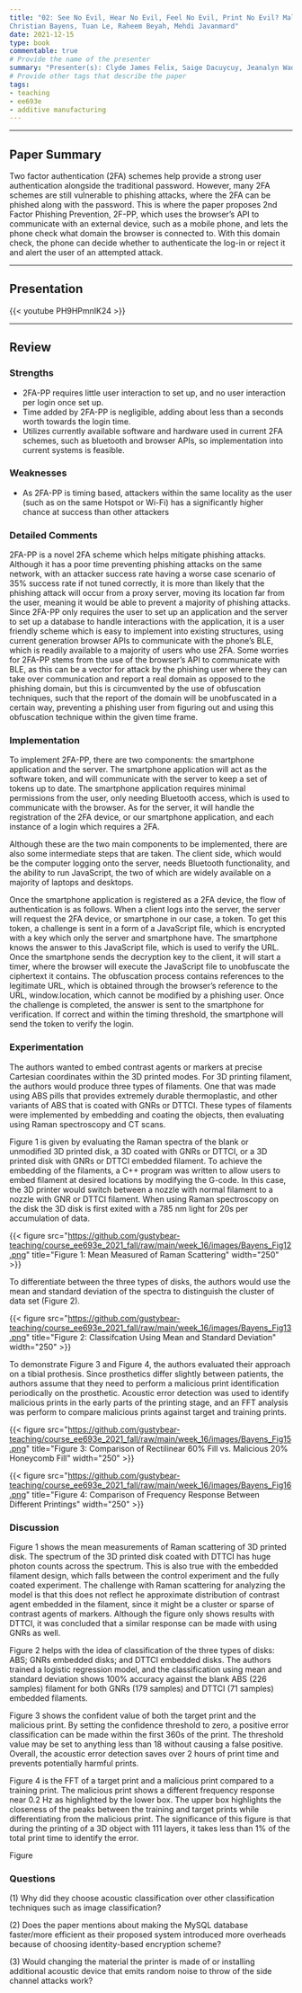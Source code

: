```yaml
---
title: "02: See No Evil, Hear No Evil, Feel No Evil, Print No Evil? Malicious Fill Patterns Detection in Additive Manufacturing
Christian Bayens, Tuan Le, Raheem Beyah, Mehdi Javanmard"
date: 2021-12-15
type: book
commentable: true
# Provide the name of the presenter
summary: "Presenter(s): Clyde James Felix, Saige Dacuycuy, Jeanalyn Wadsack-Myers"
# Provide other tags that describe the paper
tags:
- teaching
- ee693e
- additive manufacturing
---
```

***
## Paper Summary
Two factor authentication (2FA) schemes help provide a strong user authentication alongside the traditional password. However, many 2FA schemes are still vulnerable to phishing attacks, where the 2FA can be phished along with the password. This is where the paper proposes 2nd Factor Phishing Prevention, 2F-PP, which uses the browser’s API to communicate with an external device, such as a mobile phone, and lets the phone check what domain the browser is connected to. With this domain check, the phone can decide whether to authenticate the log-in or reject it and alert the user of an attempted attack.
***
## Presentation
{{< youtube PH9HPmnIK24 >}}
***
## Review
### Strengths
- 2FA-PP requires little user interaction to set up, and no user interaction per login once set up.
- Time added by 2FA-PP is negligible, adding about less than a seconds worth towards the login time.
- Utilizes currently available software and hardware used in current 2FA schemes, such as bluetooth and browser APIs, so implementation into current systems is feasible.

### Weaknesses
- As 2FA-PP is timing based, attackers within the same locality as the user (such as on the same Hotspot or Wi-Fi) has a significantly higher chance at success than other attackers
### Detailed Comments
2FA-PP is a novel 2FA scheme which helps mitigate phishing attacks. Although it has a poor time preventing phishing attacks on the same network, with an attacker success rate having a worse case scenario of 35% success rate if not tuned correctly, it is more than likely that the phishing attack will occur from a proxy server, moving its location far from the user, meaning it would be able to prevent a majority of phishing attacks. Since 2FA-PP only requires the user to set up an application and the server to set up a database to handle interactions with the application, it is a user friendly scheme which is easy to implement into existing structures, using current generation browser APIs to communicate with the phone’s BLE, which is readily available to a majority of users who use 2FA. Some worries for 2FA-PP stems from the use of the browser’s API to communicate with BLE, as this can be a vector for attack by the phishing user where they can take over communication and report a real domain as opposed to the phishing domain, but this is circumvented by the use of obfuscation techniques, such that the report of the domain will be unobfuscated in a certain way, preventing a phishing user from figuring out and using this obfuscation technique within the given time frame.

### Implementation
To implement 2FA-PP, there are two components: the smartphone application and the server. The smartphone application will act as the software token, and will communicate with the server to keep a set of tokens up to date. The smartphone application requires minimal permissions from the user, only needing Bluetooth access, which is used to communicate with the browser. As for the server, it will handle the registration of the 2FA device, or our smartphone application,  and each instance of a login which requires a 2FA.

Although these are the two main components to be implemented, there are also some intermediate steps that are taken. The client side, which would be the computer logging onto the server, needs Bluetooth functionality, and the ability to run JavaScript, the two of which are widely available on a majority of laptops and desktops.

Once the smartphone application is registered as a 2FA device, the flow of authentication is as follows. When a client logs into the server, the server will request the 2FA device, or smartphone in our case, a token. To get this token, a challenge is sent in a form of a JavaScript file, which is encrypted with a key which only the server and smartphone have. The smartphone knows the answer to this JavaScript file, which is used to verify the URL. Once the smartphone sends the decryption key to the client, it will start a timer, where the browser will execute the JavaScript file to unobfuscate the ciphertext it contains. The obfuscation process contains references to the legitimate URL, which is obtained through the browser’s reference to the URL, window.location, which cannot be modified by a phishing user. Once the challenge is completed, the answer is sent to the smartphone for verification. If correct and within the timing threshold, the smartphone will send the token to verify the login.

### Experimentation
The authors wanted to embed contrast agents or markers at precise Cartesian coordinates within the 3D printed modes. For 3D printing filament, the authors would produce three types of filaments. One that was made using ABS pills that provides extremely durable thermoplastic, and other variants of ABS that is coated with GNRs or DTTCI. These types of filaments were implemented by embedding and coating the objects, then evaluating using Raman spectroscopy and CT scans.

Figure 1 is given by evaluating the Raman spectra of the blank or unmodified 3D printed disk, a 3D coated with GNRs or DTTCI, or a 3D printed disk with GNRs or DTTCI embedded filament. To achieve the embedding of the filaments, a C++ program was written to allow users to embed filament at desired locations by modifying the G-code. In this case, the 3D printer would switch between a nozzle with normal filament to a nozzle with GNR or DTTCI filament. When using Raman spectroscopy on the disk the 3D disk is first exited with a 785 nm light for 20s per accumulation of data.

{{< figure src="https://github.com/gustybear-teaching/course_ee693e_2021_fall/raw/main/week_16/images/Bayens_Fig12.png" title="Figure 1: Mean Measured of Raman Scattering" width="250" >}}

To differentiate between the three types of disks, the authors would use the mean and standard deviation of the spectra to distinguish the cluster of data set (Figure 2).

{{< figure src="https://github.com/gustybear-teaching/course_ee693e_2021_fall/raw/main/week_16/images/Bayens_Fig13.png" title="Figure 2: Classifcation Using Mean and Standard Deviation" width="250" >}}

To demonstrate Figure 3 and Figure 4, the authors evaluated their approach on a tibial prothesis. Since prosthetics differ slightly between patients, the authors assume that they need to perform a malicious print identification periodically on the prosthetic. Acoustic error detection was used to identify malicious prints in the early parts of the printing stage, and an FFT analysis was perform to compare malicious prints against target and training prints.

{{< figure src="https://github.com/gustybear-teaching/course_ee693e_2021_fall/raw/main/week_16/images/Bayens_Fig15.png" title="Figure 3: Comparison of Rectilinear 60% Fill vs. Malicious 20% Honeycomb Fill" width="250" >}}


{{< figure src="https://github.com/gustybear-teaching/course_ee693e_2021_fall/raw/main/week_16/images/Bayens_Fig16.png" title="Figure 4: Comparison of Frequency Response Between Different Printings" width="250" >}}

### Discussion
Figure 1 shows the mean measurements of Raman scattering of 3D printed disk. The spectrum of the 3D printed disk coated with DTTCI has huge photon counts across the spectrum. This is also true with the embedded filament design, which falls between the control experiment and the fully coated experiment. The challenge with Raman scattering for analyzing the model is that this does not reflect he approximate distribution of contrast agent embedded in the filament, since it might be a cluster or sparse of contrast agents of markers. Although the figure only shows results with DTTCI, it was concluded that a similar response can be made with using GNRs as well. 

Figure 2 helps with the idea of classification of the three types of disks: ABS; GNRs embedded disks; and DTTCI embedded disks. The authors trained a logistic regression model, and the classification using mean and standard deviation shows 100% accuracy against the blank ABS (226 samples) filament for both GNRs (179 samples) and DTTCI (71 samples) embedded filaments.

Figure 3 shows the confident value of both the target print and the malicious print. By setting the confidence threshold to zero, a positive error classification can be made within the first 360s of the print. The threshold value may be set to anything less than 18 without causing a false positive. Overall, the acoustic error detection saves over 2 hours of print time and prevents potentially harmful prints. 

Figure 4 is the FFT of a target print and a malicious print compared to a training print. The malicious print shows a different frequency response near 0.2 Hz as highlighted by the lower box. The upper box highlights the closeness of the peaks between the training and target prints while differentiating from the malicious print. The significance of this figure is that during the printing of a 3D object with 111 layers, it takes less than 1% of the total print time to identify the error.

Figure

### Questions
(1) Why did they choose acoustic classification over other classification techniques such as image classification?

(2) Does the paper mentions about making the MySQL database faster/more efficient as their proposed system introduced more overheads because of choosing identity-based encryption scheme?

(3) Would changing the material the printer is made of or installing additional acoustic device that emits random noise to throw of the side channel attacks work?

